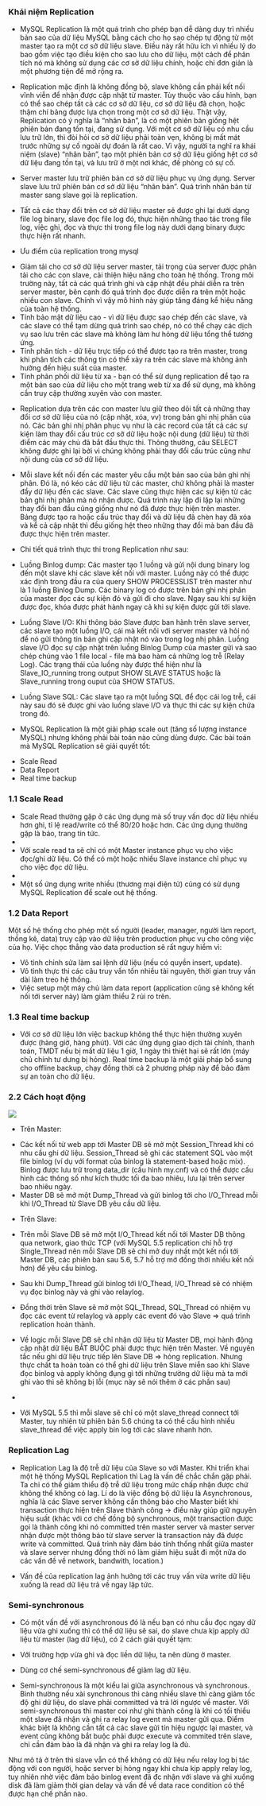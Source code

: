 ### Khái niệm Replication
- MySQL Replication là một quá trình cho phép bạn dễ dàng duy trì nhiều bản sao của dữ liệu MySQL bằng cách cho họ sao chép tự động từ một master tạo ra một cơ sở dữ liệu slave. Điều này rất hữu ích vì nhiều lý do bao gồm việc tạo điều kiện cho sao lưu cho dữ liệu, một cách để phân tích nó mà không sử dụng các cơ sở dữ liệu chính, hoặc chỉ đơn giản là một phương tiện để mở rộng ra.

- Replication mặc định là không đồng bộ, slave không cần phải kết nối vĩnh viễn để nhận được cập nhật từ master. Tùy thuộc vào cấu hình, bạn có thể sao chép tất cả các cơ sở dữ liệu, cơ sở dữ liệu đã chọn, hoặc thậm chí bảng được lựa chọn trong một cơ sở dữ liệu. Thật vậy, Replication có ý nghĩa là “nhân bản”, là có một phiên bản giống hệt phiên bản đang tồn tại, đang sử dụng. Với một cơ sở dữ liệu có nhu cầu lưu trữ lớn, thì đòi hỏi cơ sở dữ liệu phải toàn vẹn, không bị mất mát trước những sự cố ngoài dự đoán là rất cao. Vì vậy, người ta nghĩ ra khái niệm (slave) “nhân bản”, tạo một phiên bản cơ sở dữ liệu giống hệt cơ sở dữ liệu đang tồn tại, và lưu trữ ở một nơi khác, đề phòng có sự cố.

- Server master lưu trữ phiên bản cơ sở dữ liệu phục vụ ứng dụng. Server slave lưu trữ phiên bản cơ sở dữ liệu “nhân bản”. Quá trình nhân bản từ master sang slave gọi là replication.

- Tất cả các thay đổi trên cơ sở dữ liệu master sẽ được ghi lại dưới dạng file log binary, slave đọc file log đó, thực hiện những thao tác trong file log, việc ghi, đọc và thực thi trong file log này dưới dạng binary được thực hiện rất nhanh.

- Ưu điểm của replication trong mysql
* Giảm tải cho cơ sở dữ liệu server master, tải trọng của server được phân tải cho các con slave, cải thiện hiệu năng cho toàn hệ thống. Trong môi trường này, tất cả các quá trình ghi và cập nhật đều phải diễn ra trên server master, bên cạnh đó quá trình đọc được diễn ra trên một hoặc nhiều con slave. Chính vì vậy mô hình này giúp tăng đáng kể hiệu năng của toàn hệ thống.
* Tính bảo mật dữ liệu cao - vì dữ liệu được sao chép đến các slave, và các slave có thể tạm dừng quá trình sao chép, nó có thể chạy các dịch vụ sao lưu trên các slave mà không làm hư hỏng dữ liệu tổng thể tương ứng.
* Tính phân tích - dữ liệu trực tiếp có thể được tạo ra trên master, trong khi phân tích các thông tin có thể xảy ra trên các slave mà không ảnh hưởng đến hiệu suất của master.
* Tính phân phối dữ liệu từ xa - bạn có thể sử dụng replication để tạo ra một bản sao của dữ liệu cho một trang web từ xa để sử dụng, mà không cần truy cập thường xuyên vào con master.


- Replication dựa trên các con master lưu giữ theo dõi tất cả những thay đổi cơ sở dữ liệu của nó (cập nhật, xóa, vv) trong bản ghi nhị phân của nó. Các bản ghi nhị phân phục vụ như là các record của tất cả các sự kiện làm thay đổi cấu trúc cơ sở dữ liệu hoặc nội dung (dữ liệu) từ thời điểm các máy chủ đã bắt đầu thực thi. Thông thường, câu SELECT không được ghi lại bởi vì chúng không phải thay đổi cấu trúc cũng như nội dung của cơ sở dữ liệu.

- Mỗi slave kết nối đến các master yêu cầu một bản sao của bản ghi nhị phân. Đó là, nó kéo các dữ liệu từ các master, chứ không phải là master đẩy dữ liệu đến các slave. Các slave cũng thực hiện các sự kiện từ các bản ghi nhị phân mà nó nhận được. Quá trình này lặp đi lặp lại những thay đổi ban đầu cũng giống như nó đã được thực hiện trên master. Bảng được tạo ra hoặc cấu trúc thay đổi và dữ liệu đã chèn hay đã xóa và kể cả cập nhật thì đều giống hệt theo những thay đổi mà ban đầu đã được thực hiện trên master.

* Chi tiết quá trình thực thi trong Replication như sau:

- Luồng Binlog dump: Các master tạo 1 luồng và gửi nội dung binary log đến một slave khi các slave kết nối với master. Luồng này có thể được xác định trong đầu ra của query SHOW PROCESSLIST trên master như là 1 luồng Binlog Dump. Các binary log có được trên bản ghi nhị phân của master đọc các sự kiện đó và gửi đi cho slave. Ngay sau khi sự kiện được đọc, khóa được phát hành ngay cả khi sự kiện được gửi tới slave.
- Luồng Slave I/O: Khi thông báo Slave được ban hành trên slave server, các slave tạo một luồng I/O, cái mà kết nối với server master và hỏi nó để nó gửi thông tin bản ghi cập nhật nó vào trong log nhị phân. Luồng slave I/O đọc sự cập nhật trên luồng Binlog Dump của master gửi và sao chép chúng vào 1 file local - file mà bao hàm cả những log trễ (Relay Log). Các trạng thái của luồng này được thể hiện như là Slave_IO_running trong output SHOW SLAVE STATUS hoặc là Slave_running trong ouput của SHOW STATUS.
- Luồng Slave SQL: Các slave tạo ra một luồng SQL để đọc cái log trễ, cái này sau đó sẽ được ghi vào luồng slave I/O và thực thi các sự kiện chứa trong đó.

- MySQL Replication là một giải pháp scale out (tăng số lượng instance MySQL) nhưng không phải bài toán nào cũng dùng được. Các bài toán mà MySQL Replication sẽ giải quyết tốt:

* Scale Read
* Data Report
* Real time backup

### 1.1 Scale Read

- Scale Read thường gặp ở các ứng dụng mà số truy vấn đọc dữ liệu nhiều hơn ghi, tỉ lệ read/write có thể 80/20 hoặc hơn. Các ứng dụng thường gặp là báo, trang tin tức.
- 
- Với scale read ta sẽ chỉ có một Master instance phục vụ cho việc đọc/ghi dữ liệu. Có thể có một hoặc nhiều Slave instance chỉ phục vụ cho việc đọc dữ liệu.
- 
- Một số ứng dụng write nhiều (thương mại điện tử) cũng có sử dụng MySQL Replication để scale out hệ thống.

### 1.2 Data Report

Một số hệ thống cho phép một số người (leader, manager, người làm report, thống kê, data) truy cập vào dữ liệu trên production phục vụ cho công việc của họ. Việc chọc thẳng vào data production sẽ rất nguy hiểm vì:

- Vô tình chỉnh sửa làm sai lệnh dữ liệu (nếu có quyền insert, update).
- Vô tình thực thi các câu truy vấn tốn nhiều tài nguyên, thời gian truy vấn dài làm treo hệ thống.
- Việc setup một máy chủ làm data report (application cũng sẽ không kết nối tới server này) làm giảm thiểu 2 rủi ro trên.

### 1.3 Real time backup

- Với cơ sở dữ liệu lớn việc backup không thể thực hiện thường xuyên được (hàng giờ, hàng phút). Với các ứng dụng giao dịch tài chính, thanh toán, TMDT nếu bị mất dữ liệu 1 giờ, 1 ngày thì thiệt hại sẽ rất lớn (máy chủ chính tư dưng bị hỏng). Real time backup là một giải pháp bổ sung cho offline backup, chạy đồng thời cả 2 phương pháp này để bảo đảm sự an toàn cho dữ liệu.


### 2.2 Cách hoạt động

<img src="/Note/img/mysql.jpg">

* Trên Master:

- Các kết nối từ web app tới Master DB sẽ mở một Session_Thread khi có nhu cầu ghi dữ liệu. Session_Thread sẽ ghi các statement SQL vào một file binlog (ví dụ với format của binlog là statement-based hoặc mix). Binlog được lưu trữ trong data_dir (cấu hình my.cnf) và có thể được cấu hình các thông số như kích thước tối đa bao nhiêu, lưu lại trên server bao nhiêu ngày.
- Master DB sẽ mở một Dump_Thread và gửi binlog tới cho I/O_Thread mỗi khi I/O_Thread từ Slave DB yêu cầu dữ liệu.
* Trên Slave:

- Trên mỗi Slave DB sẽ mở một I/O_Thread kết nối tới Master DB thông qua network, giao thức TCP (với MySQL 5.5 replication chỉ hỗ trợ Single_Thread nên mỗi Slave DB sẽ chỉ mở duy nhất một kết nối tới Master DB, các phiên bản sau 5.6, 5.7 hỗ trợ mở đồng thời nhiều kết nối hơn) để yêu cầu binlog.
- Sau khi Dump_Thread gửi binlog tới I/O_Thead, I/O_Thread sẽ có nhiệm vụ đọc binlog này và ghi vào relaylog.
- Đồng thời trên Slave sẽ mở một SQL_Thread, SQL_Thread có nhiệm vụ đọc các event từ relaylog và apply các event đó vào Slave => quá trình replication hoàn thành.


- Về logic mỗi Slave DB sẽ chỉ nhận dữ liệu từ Master DB, mọi hành động cập nhật dữ liệu BẮT BUỘC phải được thực hiện trên Master. Về nguyên tắc nếu ghi dữ liệu trực tiếp lên Slave DB => hỏng replication. Nhưng thực chất ta hoàn toàn có thể ghi dữ liệu trên Slave miễn sao khi Slave đọc binlog và apply không đụng gì tới những trường dữ liệu mà ta mới ghi vào thì sẽ không bị lỗi (mục này sẽ nói thêm ở các phần sau)
- 
- Với MySQL 5.5 thì mỗi slave sẽ chỉ có một slave_thread connect tới Master, tuy nhiên từ phiên bản 5.6 chúng ta có thể cấu hình nhiều slave_thread để việc apply bin log tới các slave nhanh hơn.


### Replication Lag

* Replication Lag là độ trễ dữ liệu của Slave so với Master. Khi triển khai một hệ thống MySQL Replication thì Lag là vấn đề chắc chắn gặp phải. Ta chỉ có thể giảm thiểu độ trễ dữ liệu trong mức chấp nhận được chứ không thể không có lag. Lí do là việc đồng bộ dữ liệu là Asynchronous, nghĩa là các Slave server không cần thông báo cho Master biết khi transaction thực hiện trên Slave thành công -> điều này giúp giữ nguyên hiệu suất (khác với cơ chế đồng bộ synchronous, một transaction được gọi là thành công khi nó committed trên master server và master server nhận được một thông báo từ slave server là transaction này đã được write và committed. Quá trình này đảm bảo tính thống nhất giữa master và slave server nhưng đồng thời nó làm giảm hiệu suất đi một nữa do các vấn đề về network, bandwith, location.)

* Vấn đề của replication lag ảnh hưởng tới các truy vấn vừa write dữ liệu xuống là read dữ liệu trả về ngay lập tức.

### Semi-synchronous

- Có một vấn đề với asynchronous đó là nếu bạn có nhu cầu đọc ngay dữ liệu vừa ghi xuống thì có thể dữ liệu sẽ sai, do slave chưa kịp apply dữ liệu từ master (lag dữ liệu), có 2 cách giải quyết tạm:

- Với trường hợp vừa ghi và đọc liền dữ liệu, ta nên dùng ở master.
- Dùng cơ chế semi-synchronous để giảm lag dữ liệu.
- Semi-synchronous là một kiểu lai giữa asynchronous và synchronous. Bình thường nếu xài synchronous thì càng nhiều slave thì càng giảm tốc độ ghi dữ liệu, do slave phải committed và trả lời ngược về master. Với semi-synchronous thì master coi như ghi thành công là khi có tối thiểu một slave đã nhận và ghi ra relay log event mà master gửi qua. Điểm khác biệt là không cần tất cả các slave gửi tín hiệu ngược lại master, và event cũng không bắt buộc phải được execute và commited trên slave, chỉ cần đảm bảo là đã nhận và ghi ra relay log là đủ.

Như mô tả ở trên thì slave vẫn có thể không có dữ liệu nếu relay log bị tác động với con người, hoặc server bị hỏng ngay khi chưa kịp apply relay log, tuy nhiên nhờ việc đảm bảo binlog event đã đc nhận với slave và ghi xuống disk đã làm giảm thời gian delay và vấn đề về data race condition có thể được hạn chế phần nào.

